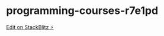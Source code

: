 # programming-courses-r7e1pd

[Edit on StackBlitz ⚡️](https://stackblitz.com/edit/programming-courses-r7e1pd)